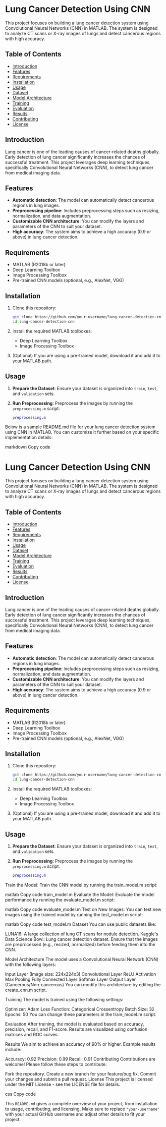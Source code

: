 # Lung Cancer Detection Using CNN

This project focuses on building a lung cancer detection system using Convolutional Neural Networks (CNN) in MATLAB. The system is designed to analyze CT scans or X-ray images of lungs and detect cancerous regions with high accuracy.

## Table of Contents
- [Introduction](#introduction)
- [Features](#features)
- [Requirements](#requirements)
- [Installation](#installation)
- [Usage](#usage)
- [Dataset](#dataset)
- [Model Architecture](#model-architecture)
- [Training](#training)
- [Evaluation](#evaluation)
- [Results](#results)
- [Contributing](#contributing)
- [License](#license)

## Introduction

Lung cancer is one of the leading causes of cancer-related deaths globally. Early detection of lung cancer significantly increases the chances of successful treatment. This project leverages deep learning techniques, specifically Convolutional Neural Networks (CNN), to detect lung cancer from medical imaging data.

## Features

- **Automatic detection**: The model can automatically detect cancerous regions in lung images.
- **Preprocessing pipeline**: Includes preprocessing steps such as resizing, normalization, and data augmentation.
- **Customizable CNN architecture**: You can modify the layers and parameters of the CNN to suit your dataset.
- **High accuracy**: The system aims to achieve a high accuracy (0.9 or above) in lung cancer detection.

## Requirements

- MATLAB (R2018b or later)
- Deep Learning Toolbox
- Image Processing Toolbox
- Pre-trained CNN models (optional, e.g., AlexNet, VGG)

## Installation

1. Clone this repository:
    ```bash
    git clone https://github.com/your-username/lung-cancer-detection-cnn.git
    cd lung-cancer-detection-cnn
    ```

2. Install the required MATLAB toolboxes:
    - Deep Learning Toolbox
    - Image Processing Toolbox

3. (Optional) If you are using a pre-trained model, download it and add it to your MATLAB path.

## Usage

1. **Prepare the Dataset**: Ensure your dataset is organized into `train`, `test`, and `validation` sets.
   
2. **Run Preprocessing**: Preprocess the images by running the `preprocessing.m` script:
   ```matlab
   preprocessing.m

Below is a sample README.md file for your lung cancer detection system using CNN in MATLAB. You can customize it further based on your specific implementation details:

markdown
Copy code
# Lung Cancer Detection Using CNN

This project focuses on building a lung cancer detection system using Convolutional Neural Networks (CNN) in MATLAB. The system is designed to analyze CT scans or X-ray images of lungs and detect cancerous regions with high accuracy.

## Table of Contents
- [Introduction](#introduction)
- [Features](#features)
- [Requirements](#requirements)
- [Installation](#installation)
- [Usage](#usage)
- [Dataset](#dataset)
- [Model Architecture](#model-architecture)
- [Training](#training)
- [Evaluation](#evaluation)
- [Results](#results)
- [Contributing](#contributing)
- [License](#license)

## Introduction

Lung cancer is one of the leading causes of cancer-related deaths globally. Early detection of lung cancer significantly increases the chances of successful treatment. This project leverages deep learning techniques, specifically Convolutional Neural Networks (CNN), to detect lung cancer from medical imaging data.

## Features

- **Automatic detection**: The model can automatically detect cancerous regions in lung images.
- **Preprocessing pipeline**: Includes preprocessing steps such as resizing, normalization, and data augmentation.
- **Customizable CNN architecture**: You can modify the layers and parameters of the CNN to suit your dataset.
- **High accuracy**: The system aims to achieve a high accuracy (0.9 or above) in lung cancer detection.

## Requirements

- MATLAB (R2018b or later)
- Deep Learning Toolbox
- Image Processing Toolbox
- Pre-trained CNN models (optional, e.g., AlexNet, VGG)

## Installation

1. Clone this repository:
    ```bash
    git clone https://github.com/your-username/lung-cancer-detection-cnn.git
    cd lung-cancer-detection-cnn
    ```

2. Install the required MATLAB toolboxes:
    - Deep Learning Toolbox
    - Image Processing Toolbox

3. (Optional) If you are using a pre-trained model, download it and add it to your MATLAB path.

## Usage

1. **Prepare the Dataset**: Ensure your dataset is organized into `train`, `test`, and `validation` sets.
   
2. **Run Preprocessing**: Preprocess the images by running the `preprocessing.m` script:
   ```matlab
   preprocessing.m
Train the Model: Train the CNN model by running the train_model.m script:

matlab
Copy code
train_model.m
Evaluate the Model: Evaluate the model performance by running the evaluate_model.m script:

matlab
Copy code
evaluate_model.m
Test on New Images: You can test new images using the trained model by running the test_model.m script:

matlab
Copy code
test_model.m
Dataset
You can use public datasets like:

LUNA16: A large collection of lung CT scans for nodule detection.
Kaggle's Data Science Bowl: Lung cancer detection dataset.
Ensure that the images are preprocessed (e.g., resized, normalized) before feeding them into the CNN.

Model Architecture
The model uses a Convolutional Neural Network (CNN) with the following layers:

Input Layer (Image size: 224x224x3)
Convolutional Layer
ReLU Activation
Max Pooling
Fully Connected Layer
Softmax Layer
Output Layer (Cancerous/Non-cancerous)
You can modify this architecture by editing the create_cnn.m script.

Training
The model is trained using the following settings:

Optimizer: Adam
Loss Function: Categorical Crossentropy
Batch Size: 32
Epochs: 50
You can change these parameters in the train_model.m script.

Evaluation
After training, the model is evaluated based on accuracy, precision, recall, and F1-score. Results are visualized using confusion matrices and ROC curves.

Results
We aim to achieve an accuracy of 90% or higher. Example results include:

Accuracy: 0.92
Precision: 0.89
Recall: 0.91
Contributing
Contributions are welcome! Please follow these steps to contribute:

Fork the repository.
Create a new branch for your feature/bug fix.
Commit your changes and submit a pull request.
License
This project is licensed under the MIT License - see the LICENSE file for details.

css
Copy code

This `README.md` gives a complete overview of your project, from installation to usage, contributing, and licensing. Make sure to replace `"your-username"` with your actual GitHub username and adjust other details to fit your project.









